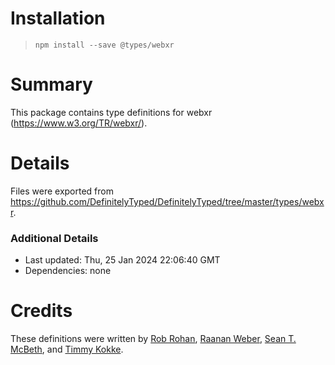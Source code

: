 # Installation
> `npm install --save @types/webxr`

# Summary
This package contains type definitions for webxr (https://www.w3.org/TR/webxr/).

# Details
Files were exported from https://github.com/DefinitelyTyped/DefinitelyTyped/tree/master/types/webxr.

### Additional Details
 * Last updated: Thu, 25 Jan 2024 22:06:40 GMT
 * Dependencies: none

# Credits
These definitions were written by [Rob Rohan](https://github.com/robrohan), [Raanan Weber](https://github.com/RaananW), [Sean T. McBeth](https://github.com/capnmidnight), and [Timmy Kokke](https://github.com/sorskoot).
